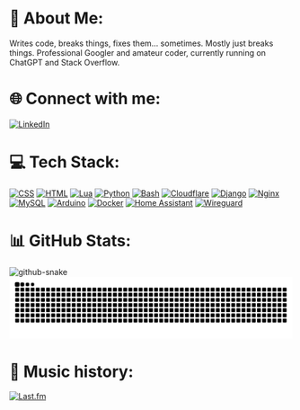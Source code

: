 # 💫 About Me:
Writes code, breaks things, fixes them… sometimes. Mostly just breaks things. Professional Googler and amateur coder, currently running on ChatGPT and Stack Overflow.

# 🌐 Connect with me:
[![LinkedIn](https://custom-icon-badges.demolab.com/badge/LinkedIn-0A66C2?logo=linkedin-white&logoColor=fff)](https://linkedin.com/in/AR-Jonker)

# 💻 Tech Stack:
[![CSS](https://img.shields.io/badge/CSS-639?logo=css&logoColor=fff)](#)
[![HTML](https://img.shields.io/badge/HTML-%23E34F26.svg?logo=html5&logoColor=white)](#)
[![Lua](https://img.shields.io/badge/Lua-%232C2D72.svg?logo=lua&logoColor=white)](#)
[![Python](https://img.shields.io/badge/Python-3776AB?logo=python&logoColor=ffdd54)](#)
[![Bash](https://img.shields.io/badge/Bash-4EAA25?logo=gnubash&logoColor=fff)](#)
[![Cloudflare](https://img.shields.io/badge/Cloudflare-F38020?logo=Cloudflare&logoColor=white)](#)
[![Django](https://img.shields.io/badge/Django-%23092E20.svg?logo=django&logoColor=white)](#)
[![Nginx](https://img.shields.io/badge/nginx-%23009639.svg?style=flat&logo=nginx&logoColor=white)](#)
[![MySQL](https://img.shields.io/badge/MySQL-4479A1?logo=mysql&logoColor=fff)](#)
[![Arduino](https://img.shields.io/badge/-Arduino-00979D?style=flat&logo=Arduino&logoColor=white)](#)
[![Docker](https://img.shields.io/badge/Docker-2496ED?logo=docker&logoColor=fff)](#)
[![Home Assistant](https://img.shields.io/badge/home%20assistant-%2341BDF5.svg?style=flat&logo=home-assistant&logoColor=white)](#)
[![Wireguard](https://img.shields.io/badge/wireguard-%2388171A.svg?style=flat&logo=wireguard&logoColor=white)](#)

# 📊 GitHub Stats:
<picture>
    <source media="(prefers-color-scheme: dark)" srcset="https://nirzak-streak-stats.vercel.app/?user=alexjonker&theme=dark&hide_border=true" />
    <source media="(prefers-color-scheme: light)" srcset="https://nirzak-streak-stats.vercel.app/?user=alexjonker&theme=light&hide_border=true" />
    <img alt="github-snake" src="https://nirzak-streak-stats.vercel.app/?user=alexjonker&theme=light&hide_border=true" />
</picture>



<picture>
    <source media="(prefers-color-scheme: dark)" srcset="https://raw.githubusercontent.com/alexjonker/alexjonker/output/github-snake-dark.svg" />
    <source media="(prefers-color-scheme: light)" srcset="https://raw.githubusercontent.com/alexjonker/alexjonker/output/github-snake.svg" />
    <img alt="github-snake" src="https://raw.githubusercontent.com/alexjonker/alexjonker/output/github-snake.svg" />
</picture>


# 🎵 Music history:
[![Last.fm](https://lastfm-recently-played.vercel.app/api?user=duckie_xyz&show_user=header&bg_color=151515&footer_style=wave&header_style=compact_stats_only)](https://www.last.fm/user/duckie_xyz)